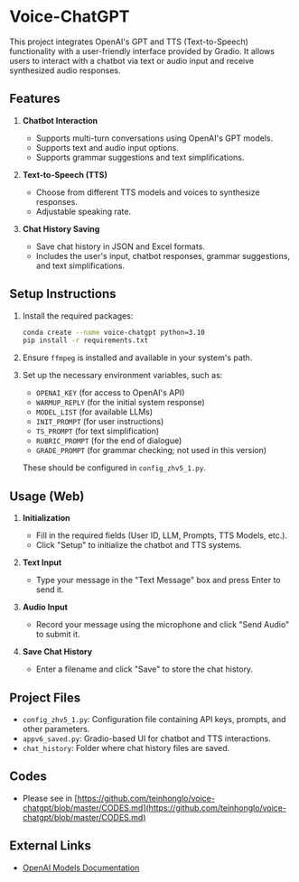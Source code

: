 # Voice-ChatGPT

This project integrates OpenAI's GPT and TTS (Text-to-Speech) functionality with a user-friendly interface provided by Gradio. It allows users to interact with a chatbot via text or audio input and receive synthesized audio responses.

## Features

1. **Chatbot Interaction**
   - Supports multi-turn conversations using OpenAI's GPT models.
   - Supports text and audio input options.
   - Supports grammar suggestions and text simplifications.

2. **Text-to-Speech (TTS)**
   - Choose from different TTS models and voices to synthesize responses.
   - Adjustable speaking rate.

3. **Chat History Saving**
   - Save chat history in JSON and Excel formats.
   - Includes the user's input, chatbot responses, grammar suggestions, and text simplifications.

## Setup Instructions

1. Install the required packages:
   ```bash
   conda create --name voice-chatgpt python=3.10
   pip install -r requirements.txt
   ```

2. Ensure `ffmpeg` is installed and available in your system's path.

3. Set up the necessary environment variables, such as:
   - `OPENAI_KEY` (for access to OpenAI's API)
   - `WARMUP_REPLY` (for the initial system response)
   - `MODEL_LIST` (for available LLMs)
   - `INIT_PROMPT` (for user instructions)
   - `TS_PROMPT` (for text simplification)
   - `RUBRIC_PROMPT` (for the end of dialogue)
   - `GRADE_PROMPT` (for grammar checking; not used in this version)

   These should be configured in `config_zhv5_1.py`.

## Usage (Web)

1. **Initialization**
   - Fill in the required fields (User ID, LLM, Prompts, TTS Models, etc.).
   - Click "Setup" to initialize the chatbot and TTS systems.

2. **Text Input**
   - Type your message in the "Text Message" box and press Enter to send it.
   
3. **Audio Input**
   - Record your message using the microphone and click "Send Audio" to submit it.

4. **Save Chat History**
   - Enter a filename and click "Save" to store the chat history.

## Project Files

- `config_zhv5_1.py`: Configuration file containing API keys, prompts, and other parameters.
- `appv6_saved.py`: Gradio-based UI for chatbot and TTS interactions.
- `chat_history`: Folder where chat history files are saved.

## Codes
- Please see in [https://github.com/teinhonglo/voice-chatgpt/blob/master/CODES.md](https://github.com/teinhonglo/voice-chatgpt/blob/master/CODES.md)

## External Links

- [OpenAI Models Documentation](https://platform.openai.com/docs/models)
